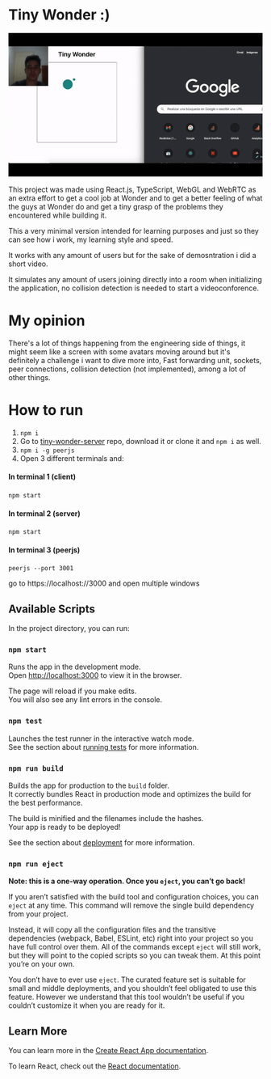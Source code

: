 # Tiny Wonder :)

![Tiny Wonder Demo](/readme-docs/demo.gif)

This project was made using React.js, TypeScript, WebGL and WebRTC as an extra effort to get a cool job at Wonder and to get a better feeling of what the guys at Wonder do and get a tiny grasp of the problems they encountered while building it. 

This a very minimal version intended for learning purposes and just so they can see how i work, my learning style and speed.

 It works with any amount of users but for the sake of demosntration i did a short video.

It simulates any amount of users joining directly into a room when initializing the application, no collision detection is needed to start a videoconforence.

# My opinion

There's a lot of things happening from the engineering side of things, it might seem like a screen with some avatars moving around but it's definitely a challenge i want to dive more into, Fast forwarding unit, sockets, peer connections, collision detection (not implemented), among a lot of other things.

# How to run

1. `npm i`
2. Go to [tiny-wonder-server](https://github.com/AlejandroCamba/tiny-wonder-server) repo, download it or clone it and `npm i` as well.
3. `npm i -g peerjs`
4. Open 3 different terminals and:

#### In terminal 1 (client)
 `npm start`

#### In terminal 2 (server)
 `npm start`
 
#### In terminal 3 (peerjs)
`peerjs --port 3001`

go to https://localhost://3000 and open multiple windows

## Available Scripts

In the project directory, you can run:

### `npm start`

Runs the app in the development mode.\
Open [http://localhost:3000](http://localhost:3000) to view it in the browser.

The page will reload if you make edits.\
You will also see any lint errors in the console.

### `npm test`

Launches the test runner in the interactive watch mode.\
See the section about [running tests](https://facebook.github.io/create-react-app/docs/running-tests) for more information.

### `npm run build`

Builds the app for production to the `build` folder.\
It correctly bundles React in production mode and optimizes the build for the best performance.

The build is minified and the filenames include the hashes.\
Your app is ready to be deployed!

See the section about [deployment](https://facebook.github.io/create-react-app/docs/deployment) for more information.

### `npm run eject`

**Note: this is a one-way operation. Once you `eject`, you can’t go back!**

If you aren’t satisfied with the build tool and configuration choices, you can `eject` at any time. This command will remove the single build dependency from your project.

Instead, it will copy all the configuration files and the transitive dependencies (webpack, Babel, ESLint, etc) right into your project so you have full control over them. All of the commands except `eject` will still work, but they will point to the copied scripts so you can tweak them. At this point you’re on your own.

You don’t have to ever use `eject`. The curated feature set is suitable for small and middle deployments, and you shouldn’t feel obligated to use this feature. However we understand that this tool wouldn’t be useful if you couldn’t customize it when you are ready for it.

## Learn More

You can learn more in the [Create React App documentation](https://facebook.github.io/create-react-app/docs/getting-started).

To learn React, check out the [React documentation](https://reactjs.org/).
